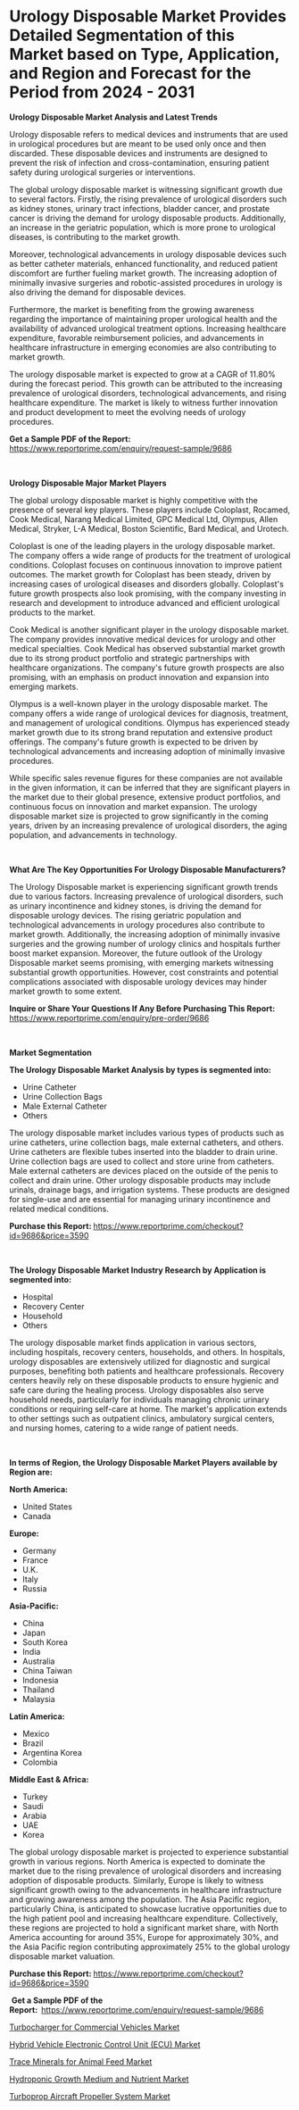 <p><h1>Urology Disposable Market Provides Detailed Segmentation of this Market based on Type, Application, and Region and Forecast for the Period from 2024 - 2031</h1></p><p><strong>Urology Disposable Market Analysis and Latest Trends</strong></p>
<p><p>Urology disposable refers to medical devices and instruments that are used in urological procedures but are meant to be used only once and then discarded. These disposable devices and instruments are designed to prevent the risk of infection and cross-contamination, ensuring patient safety during urological surgeries or interventions.</p><p>The global urology disposable market is witnessing significant growth due to several factors. Firstly, the rising prevalence of urological disorders such as kidney stones, urinary tract infections, bladder cancer, and prostate cancer is driving the demand for urology disposable products. Additionally, an increase in the geriatric population, which is more prone to urological diseases, is contributing to the market growth.</p><p>Moreover, technological advancements in urology disposable devices such as better catheter materials, enhanced functionality, and reduced patient discomfort are further fueling market growth. The increasing adoption of minimally invasive surgeries and robotic-assisted procedures in urology is also driving the demand for disposable devices.</p><p>Furthermore, the market is benefiting from the growing awareness regarding the importance of maintaining proper urological health and the availability of advanced urological treatment options. Increasing healthcare expenditure, favorable reimbursement policies, and advancements in healthcare infrastructure in emerging economies are also contributing to market growth.</p><p>The urology disposable market is expected to grow at a CAGR of 11.80% during the forecast period. This growth can be attributed to the increasing prevalence of urological disorders, technological advancements, and rising healthcare expenditure. The market is likely to witness further innovation and product development to meet the evolving needs of urology procedures.</p></p>
<p><strong>Get a Sample PDF of the Report:&nbsp;</strong> <a href="https://www.reportprime.com/enquiry/request-sample/9686">https://www.reportprime.com/enquiry/request-sample/9686</a></p>
<p>&nbsp;</p>
<p><strong>Urology Disposable Major Market Players</strong></p>
<p><p>The global urology disposable market is highly competitive with the presence of several key players. These players include Coloplast, Rocamed, Cook Medical, Narang Medical Limited, GPC Medical Ltd, Olympus, Allen Medical, Stryker, L-A Medical, Boston Scientific, Bard Medical, and Urotech.</p><p>Coloplast is one of the leading players in the urology disposable market. The company offers a wide range of products for the treatment of urological conditions. Coloplast focuses on continuous innovation to improve patient outcomes. The market growth for Coloplast has been steady, driven by increasing cases of urological diseases and disorders globally. Coloplast's future growth prospects also look promising, with the company investing in research and development to introduce advanced and efficient urological products to the market.</p><p>Cook Medical is another significant player in the urology disposable market. The company provides innovative medical devices for urology and other medical specialties. Cook Medical has observed substantial market growth due to its strong product portfolio and strategic partnerships with healthcare organizations. The company's future growth prospects are also promising, with an emphasis on product innovation and expansion into emerging markets.</p><p>Olympus is a well-known player in the urology disposable market. The company offers a wide range of urological devices for diagnosis, treatment, and management of urological conditions. Olympus has experienced steady market growth due to its strong brand reputation and extensive product offerings. The company's future growth is expected to be driven by technological advancements and increasing adoption of minimally invasive procedures.</p><p>While specific sales revenue figures for these companies are not available in the given information, it can be inferred that they are significant players in the market due to their global presence, extensive product portfolios, and continuous focus on innovation and market expansion. The urology disposable market size is projected to grow significantly in the coming years, driven by an increasing prevalence of urological disorders, the aging population, and advancements in technology.</p></p>
<p>&nbsp;</p>
<p><strong>What Are The Key Opportunities For Urology Disposable Manufacturers?</strong></p>
<p><p>The Urology Disposable market is experiencing significant growth trends due to various factors. Increasing prevalence of urological disorders, such as urinary incontinence and kidney stones, is driving the demand for disposable urology devices. The rising geriatric population and technological advancements in urology procedures also contribute to market growth. Additionally, the increasing adoption of minimally invasive surgeries and the growing number of urology clinics and hospitals further boost market expansion. Moreover, the future outlook of the Urology Disposable market seems promising, with emerging markets witnessing substantial growth opportunities. However, cost constraints and potential complications associated with disposable urology devices may hinder market growth to some extent.</p></p>
<p><strong>Inquire or Share Your Questions If Any Before Purchasing This Report:</strong> <a href="https://www.reportprime.com/enquiry/pre-order/9686">https://www.reportprime.com/enquiry/pre-order/9686</a></p>
<p>&nbsp;</p>
<p><strong>Market Segmentation</strong></p>
<p><strong>The Urology Disposable Market Analysis by types is segmented into:</strong></p>
<p><ul><li>Urine Catheter</li><li>Urine Collection Bags</li><li>Male External Catheter</li><li>Others</li></ul></p>
<p><p>The urology disposable market includes various types of products such as urine catheters, urine collection bags, male external catheters, and others. Urine catheters are flexible tubes inserted into the bladder to drain urine. Urine collection bags are used to collect and store urine from catheters. Male external catheters are devices placed on the outside of the penis to collect and drain urine. Other urology disposable products may include urinals, drainage bags, and irrigation systems. These products are designed for single-use and are essential for managing urinary incontinence and related medical conditions.</p></p>
<p><strong>Purchase this Report:&nbsp;</strong><a href="https://www.reportprime.com/checkout?id=9686&price=3590">https://www.reportprime.com/checkout?id=9686&price=3590</a></p>
<p>&nbsp;</p>
<p><strong>The Urology Disposable Market Industry Research by Application is segmented into:</strong></p>
<p><ul><li>Hospital</li><li>Recovery Center</li><li>Household</li><li>Others</li></ul></p>
<p><p>The urology disposable market finds application in various sectors, including hospitals, recovery centers, households, and others. In hospitals, urology disposables are extensively utilized for diagnostic and surgical purposes, benefiting both patients and healthcare professionals. Recovery centers heavily rely on these disposable products to ensure hygienic and safe care during the healing process. Urology disposables also serve household needs, particularly for individuals managing chronic urinary conditions or requiring self-care at home. The market's application extends to other settings such as outpatient clinics, ambulatory surgical centers, and nursing homes, catering to a wide range of patient needs.</p></p>
<p>&nbsp;</p>
<p><strong>In terms of Region, the Urology Disposable Market Players available by Region are:</strong></p>
<p>
    <p> <strong> North America: </strong>
        <ul>
            <li>United States</li>
            <li>Canada</li>
        </ul>
        </p> 
    <p> <strong> Europe: </strong>
        <ul>
            <li>Germany</li>
            <li>France</li>
            <li>U.K.</li>
            <li>Italy</li>
            <li>Russia</li>
        </ul>
        </p> 
    <p> <strong> Asia-Pacific: </strong>
        <ul>
            <li>China</li>
            <li>Japan</li>
            <li>South Korea</li>
            <li>India</li>
            <li>Australia</li>
            <li>China Taiwan</li>
            <li>Indonesia</li>
            <li>Thailand</li>
            <li>Malaysia</li>
        </ul>
        </p> 
    <p> <strong> Latin America: </strong>
        <ul>
            <li>Mexico</li>
            <li>Brazil</li>
            <li>Argentina Korea</li>
            <li>Colombia</li>
        </ul>
        </p> 
    <p> <strong> Middle East & Africa: </strong>
        <ul>
            <li>Turkey</li>
            <li>Saudi</li>
            <li>Arabia</li>
            <li>UAE</li>
            <li>Korea</li>
        </ul>
    </p>
    </p>
<p><p>The global urology disposable market is projected to experience substantial growth in various regions. North America is expected to dominate the market due to the rising prevalence of urological disorders and increasing adoption of disposable products. Similarly, Europe is likely to witness significant growth owing to the advancements in healthcare infrastructure and growing awareness among the population. The Asia Pacific region, particularly China, is anticipated to showcase lucrative opportunities due to the high patient pool and increasing healthcare expenditure. Collectively, these regions are projected to hold a significant market share, with North America accounting for around 35%, Europe for approximately 30%, and the Asia Pacific region contributing approximately 25% to the global urology disposable market valuation.</p></p>
<p><strong>Purchase this Report: </strong><a href="https://www.reportprime.com/checkout?id=9686&price=3590">https://www.reportprime.com/checkout?id=9686&price=3590</a></p>
<p>&nbsp;<strong>Get a Sample PDF of the Report:&nbsp;&nbsp;</strong><a href="https://www.reportprime.com/enquiry/request-sample/9686">https://www.reportprime.com/enquiry/request-sample/9686</a></p>
<p><strong></strong></p>
<p><p><a href="https://medium.com/@lucyskiles/turbocharger-for-commercial-vehicles-market-furnishes-information-on-market-share-market-trends-eaf5686e84e4">Turbocharger for Commercial Vehicles Market</a></p><p><a href="https://medium.com/@lucyskiles/analyzing-hybrid-vehicle-electronic-control-unit-ecu-market-global-industry-perspective-and-2e5685b03105">Hybrid Vehicle Electronic Control Unit (ECU) Market</a></p><p><a href="https://medium.com/p/6b908a4d24b2/edit">Trace Minerals for Animal Feed Market</a></p><p><a href="https://medium.com/p/c04d516e78a0/edit">Hydroponic Growth Medium and Nutrient Market</a></p><p><a href="https://medium.com/@lucyskiles/turboprop-aircraft-propeller-system-market-size-cagr-trends-2024-2030-682e98305017">Turboprop Aircraft Propeller System Market</a></p></p>